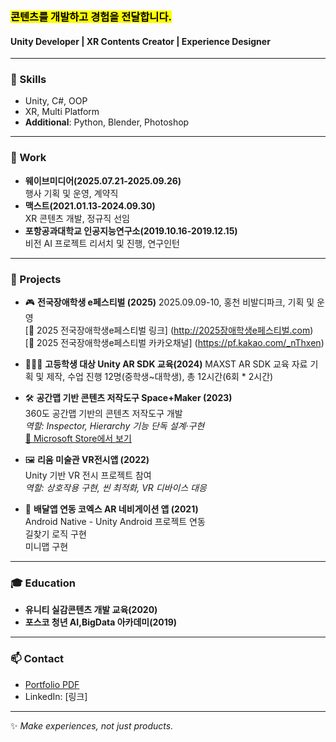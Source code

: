 ### <mark> 콘텐츠를 개발하고 경험을 전달합니다.</mark>
#### Unity Developer | XR Contents Creator | Experience Designer

---

### 🚀 Skills
- Unity, C#, OOP
- XR, Multi Platform
- **Additional**: Python, Blender, Photoshop
---

### 💼 Work
- **웨이브미디어(2025.07.21-2025.09.26)**    
  행사 기획 및 운영, 계약직
- **맥스트(2021.01.13-2024.09.30)**    
  XR 콘텐츠 개발, 정규직 선임
- **포항공과대학교 인공지능연구소(2019.10.16-2019.12.15)**    
  비전 AI 프로젝트 리서치 및 진행, 연구인턴

---
### 💼 Projects
- 🎮 **전국장애학생 e페스티벌 (2025)**
  2025.09.09-10, 홍천 비발디파크, 기획 및 운영    
  [🔗 2025 전국장애학생e페스티벌 링크] (http://2025장애학생e페스티벌.com)    
  [🔗 2025 전국장애학생e페스티벌 카카오채널] (https://pf.kakao.com/_nThxen)

- 👩🏻‍🏫 **고등학생 대상 Unity AR SDK 교육(2024)**
  MAXST AR SDK 교육 자료 기획 및 제작, 수업 진행
  12명(중학생~대학생), 총 12시간(6회 * 2시간)

- 🛠️ **공간맵 기반 콘텐츠 저작도구 Space+Maker (2023)**  
  360도 공간맵 기반의 콘텐츠 저작도구 개발   
  *역할: Inspector, Hierarchy 기능 단독 설계·구현*    
  [🔗 Microsoft Store에서 보기](https://apps.microsoft.com/detail/xp8lh6r6bl5k1q?hl=ko-KR&gl=KR)    

- 🖼️ **리움 미술관 VR전시앱 (2022)**  
  Unity 기반 VR 전시 프로젝트 참여  
  *역할: 상호작용 구현, 씬 최적화, VR 디바이스 대응*    

- 🧭 **배달앱 연동 코엑스 AR 네비게이션 앱 (2021)**    
  Android Native - Unity Android 프로젝트 연동    
  길찾기 로직 구현    
  미니맵 구현    
___   

### 🎓 Education
- **유니티 실감콘텐츠 개발 교육(2020)**
- **포스코 청년 AI,BigData 아카데미(2019)**   

---
### 📫 Contact
- [Portfolio PDF](링크)  
- LinkedIn: [링크]
  
---
✨ *Make experiences, not just products.*
